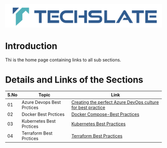 ![TechSlate](../global/images/ts.png)

# Introduction 

Thi is the home page containing links to all sub sections.


# Details and Links of the Sections 



|S.No| Topic | Link |
|----|---------|-------------|
|01  | Azure Devops Best Prctices| [Creating the perfect Azure DevOps culture for best practice](AzureDevOps.md) |
|02  | Docker Best Prctices | [ Docker Compose-Best Practices ](Docker.md) |
|03  | Kubernetes Best Prctices | [Kubernetes Best Practices](kubernetes.md) |
|04  | Terraform Best Prctices  | [Terraform Best Practices](Terraform.md) |

